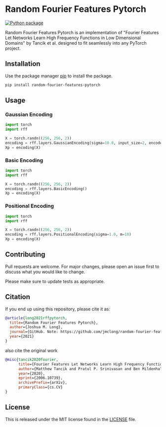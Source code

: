 # Random Fourier Features Pytorch

[![Python package](https://github.com/jmclong/random-fourier-features-pytorch/actions/workflows/python-package.yml/badge.svg)](https://github.com/jmclong/random-fourier-features-pytorch/actions/workflows/python-package.yml)

Random Fourier Features Pytorch is an implementation of "Fourier Features Let Networks Learn High Frequency Functions in Low Dimensional Domains" by Tancik et al. designed to fit seamlessly into any PyTorch project.

## Installation

Use the package manager [pip](https://pip.pypa.io/en/stable/) to install the package.

```bash
pip install random-fourier-features-pytorch
```

## Usage
### Gaussian Encoding
```python
import torch
import rff

X = torch.randn((256, 256, 2))
encoding = rff.layers.GaussianEncoding(sigma=10.0, input_size=2, encoded_size=256)
Xp = encoding(X)
```
### Basic Encoding
```python
import torch
import rff

X = torch.randn((256, 256, 2))
encoding = rff.layers.BasicEncoding()
Xp = encoding(X)
```
### Positional Encoding
```python
import torch
import rff

X = torch.randn((256, 256, 2))
encoding = rff.layers.PositionalEncoding(sigma=1.0, m=10)
Xp = encoding(X)
```
## Contributing
Pull requests are welcome. For major changes, please open an issue first to discuss what you would like to change.

Please make sure to update tests as appropriate.


## Citation
If you end up using this repository, please cite it as:
```bibtex
@article{long2021rffpytorch,
  title={Random Fourier Features Pytorch},
  author={Joshua M. Long},
  journal={GitHub. Note: https://github.com/jmclong/random-fourier-features-pytorch},
  year={2021}
}
```
also cite the original work
```bibtex
@misc{tancik2020fourier,
      title={Fourier Features Let Networks Learn High Frequency Functions in Low Dimensional Domains}, 
      author={Matthew Tancik and Pratul P. Srinivasan and Ben Mildenhall and Sara Fridovich-Keil and Nithin Raghavan and Utkarsh Singhal and Ravi Ramamoorthi and Jonathan T. Barron and Ren Ng},
      year={2020},
      eprint={2006.10739},
      archivePrefix={arXiv},
      primaryClass={cs.CV}
}
```

## License
This is released under the MIT license found in the [LICENSE](LICENSE) file.
